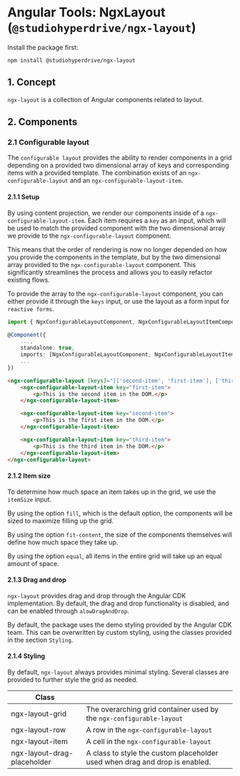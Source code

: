 # Angular Tools: NgxLayout (`@studiohyperdrive/ngx-layout`)

Install the package first:

```shell
npm install @studiohyperdrive/ngx-layout
```

## 1. Concept

`ngx-layout` is a collection of Angular components related to layout.

## 2. Components

### 2.1 Configurable layout

The `configurable layout` provides the ability to render components in a grid depending on a provided two dimensional array of keys and corresponding items with a provided template. The combination exists of an `ngx-configurable-layout` and an `ngx-configurable-layout-item`.

#### 2.1.1 Setup

By using content projection, we render our components inside of a `ngx-configurable-layout-item`. Each item requires a `key` as an input, which will be used to match the provided component with the two dimensional array we provide to the `ngx-configurable-layout` component.

This means that the order of rendering is now no longer depended on how you provide the components in the template, but by the two dimensional array provided to the `ngx-configurable-layout` component. This significantly streamlines the process and allows you to easily refactor existing flows. 

To provide the array to the `ngx-configurable-layout` component, you can either provide it through the `keys` input, or use the layout as a form input for `reactive forms`. 

```ts
import { NgxConfigurableLayoutComponent, NgxConfigurableLayoutItemComponent } from '@studiohyperdrive/ngx-layout';

@Component({
	...,
	standalone: true,
	imports: [NgxConfigurableLayoutComponent, NgxConfigurableLayoutItemComponent],
	...
})
```

```html
<ngx-configurable-layout [keys]="[['second-item', 'first-item'], ['third-item']]">
	<ngx-configurable-layout-item key="first-item">
		<p>This is the second item in the DOM.</p>
	</ngx-configurable-layout-item>

	<ngx-configurable-layout-item key="second-item">
		<p>This is the first item in the DOM.</p>
	</ngx-configurable-layout-item>

	<ngx-configurable-layout-item key="third-item">
		<p>This is the third item in the DOM.</p>
	</ngx-configurable-layout-item>
</ngx-configurable-layout>
```

#### 2.1.2 Item size

To determine how much space an item takes up in the grid, we use the `itemSize` input.

By using the option `fill`, which is the default option, the components will be sized to maximize filling up the grid.

By using the option `fit-content`, the size of the components themselves will define how much space they take up.

By using the option `equal`, all items in the entire grid will take up an equal amount of space.

#### 2.1.3 Drag and drop

`ngx-layout` provides drag and drop through the Angular CDK implementation. By default, the drag and drop functionality is disabled, and can be enabled through `alowDragAndDrop`.

By default, the package uses the demo styling provided by the Angular CDK team. This can be overwritten by custom styling, using the classes provided in the section `Styling`.

#### 2.1.4 Styling
By default, `ngx-layout` always provides minimal styling. Several classes are provided to further style the grid as needed.

| Class | |
|--|--|
| ngx-layout-grid | The overarching grid container used by the `ngx-configurable-layout` |
| ngx-layout-row | A row in the `ngx-configurable-layout` |
| ngx-layout-item | A cell in the `ngx-configurable-layout` |
| ngx-layout-drag-placeholder | A class to style the custom placeholder used when drag and drop is enabled. |
